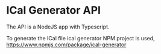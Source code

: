 # ICal Generator API

The API is a NodeJS app with Typescript. 

To generate the ICal file ical generator NPM project is used, https://www.npmjs.com/package/ical-generator

